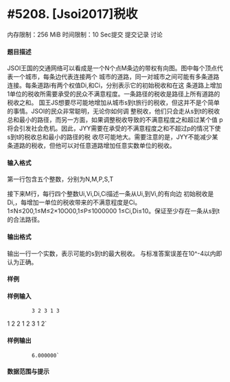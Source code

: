 
# #5208. [Jsoi2017]税收
内存限制：256 MiB 时间限制：10 Sec提交 提交记录 讨论
#### 题目描述
JSOI王国的交通网络可以看成是一个N个点M条边的带权有向图。图中每个顶点代表一个城市，每条边代表连接两个
城市的道路，同一对城市之间可能有多条道路连接。每条道路i有两个权值Di,和Ci，分别表示它的初始税收和在这
条道路上增加1单位的税收所需要承受的民众不满意程度。一条路径的税收是路径上所有道路的税收之和。
国王JS想要尽可能地增加从城市s到t旅行的税收，但这并不是个简单的事情。JSOI的民众非常聪明，无论你如何调
整税收，他们只会走从s到t的税收总和最小的路径，而另一方面，如果调整税收导致的不满意程度之和超过某个值
p将会引发社会危机。因此，JYY需要在承受的不满意程度之和不超过p的情况下使s到t的税收总和最小的路径的税
收尽可能地大。需要注意的是，JYY不能减少某条道路的税收，但他可以对任意道路增加任意实数单位的税收。


#### 输入格式

第一行包含五个整数，分别为N,M,P,S,T

接下来M行，每行四个整数Ui,Vi,Di,Ci描述一条从Ui,到Vi,的有向边
初始税收是Di,，每增加一单位的税收带来的不满意程度是Ci。
1≤N≤200,1≤M≤2×10O00,1≤P≤1000000
1≤Ci,Di≤10。保证至少存在一条从s到t的合法路径。




#### 输出格式
输出一行一个实数，表示可能的s到t的最大税收。
与标准答案误差在10^-4以内即认为正确。


#### 样例

#### 样例输入

			3 2 3 1 3
1 2 2 1
2 3 1 2`
#### 样例输出

			6.000000`
#### 数据范围与提示

